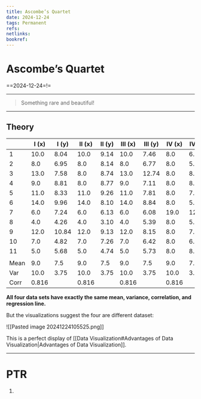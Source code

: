 ```yaml
---
title: Ascombe’s Quartet
date: 2024-12-24
tags: Permanent
refs: 
netlinks:
bookref: 
---
```

# Ascombe’s Quartet
==2024-12-24=!=

---
> Something rare and beautiful!
---
## Theory

|      | I (x) | I (y) | II (x) | II (y) | III (x) | III (y) | IV (x) | IV (y) |
| ---- | ----- | ----- | ------ | ------ | ------- | ------- | ------ | ------ |
| 1    | 10.0  | 8.04  | 10.0   | 9.14   | 10.0    | 7.46    | 8.0    | 6.58   |
| 2    | 8.0   | 6.95  | 8.0    | 8.14   | 8.0     | 6.77    | 8.0    | 5.76   |
| 3    | 13.0  | 7.58  | 8.0    | 8.74   | 13.0    | 12.74   | 8.0    | 8.84   |
| 4    | 9.0   | 8.81  | 8.0    | 8.77   | 9.0     | 7.11    | 8.0    | 8.47   |
| 5    | 11.0  | 8.33  | 11.0   | 9.26   | 11.0    | 7.81    | 8.0    | 7.04   |
| 6    | 14.0  | 9.96  | 14.0   | 8.10   | 14.0    | 8.84    | 8.0    | 5.25   |
| 7    | 6.0   | 7.24  | 6.0    | 6.13   | 6.0     | 6.08    | 19.0   | 12.50  |
| 8    | 4.0   | 4.26  | 4.0    | 3.10   | 4.0     | 5.39    | 8.0    | 5.56   |
| 9    | 12.0  | 10.84 | 12.0   | 9.13   | 12.0    | 8.15    | 8.0    | 7.91   |
| 10   | 7.0   | 4.82  | 7.0    | 7.26   | 7.0     | 6.42    | 8.0    | 6.89   |
| 11   | 5.0   | 5.68  | 5.0    | 4.74   | 5.0     | 5.73    | 8.0    | 8.69   |
|      |       |       |        |        |         |         |        |        |
| Mean | 9.0   | 7.5   | 9.0    | 7.5    | 9.0     | 7.5     | 9.0    | 7.5    |
| Var  | 10.0  | 3.75  | 10.0   | 3.75   | 10.0    | 3.75    | 10.0   | 3.75   |
| Corr | 0.816 |       | 0.816  |        | 0.816   |         | 0.816  |        |

**All four data sets have exactly the same mean,
variance, correlation, and regression line.**

But the visualizations suggest the four are different dataset:

![[Pasted image 20241224105525.png]]

This is a perfect display of [[Data Visualization#Advantages of Data Visualization|Advantages of Data Visualization]].

---
# PTR

1. 